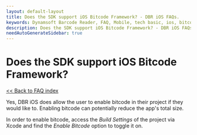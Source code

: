 ```yaml
---
layout: default-layout
title: Does the SDK support iOS Bitcode Framework? - DBR iOS FAQs.
keywords: Dynamsoft Barcode Reader, FAQ, Mobile, tech basic, ios, bitcode
description: Does the SDK support iOS Bitcode Framework? - DBR iOS FAQs.
needAutoGenerateSidebar: true
---
```


# Does the SDK support iOS Bitcode Framework?

[<< Back to FAQ index](index.md)

Yes, DBR iOS does allow the user to enable bitcode in their project if they would like to. Enabling bitcode can potentially reduce the app's total size.

In order to enable bitcode, access the *Build Settings* of the project via Xcode and find the *Enable Bitcode* option to toggle it on.